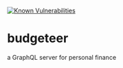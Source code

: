 [![Known Vulnerabilities](https://snyk.io/test/github/charlesponti/budgeteer/badge.svg?targetFile=package.json)](https://snyk.io/test/github/charlesponti/budgeteer?targetFile=package.json)

# budgeteer

a GraphQL server for personal finance

